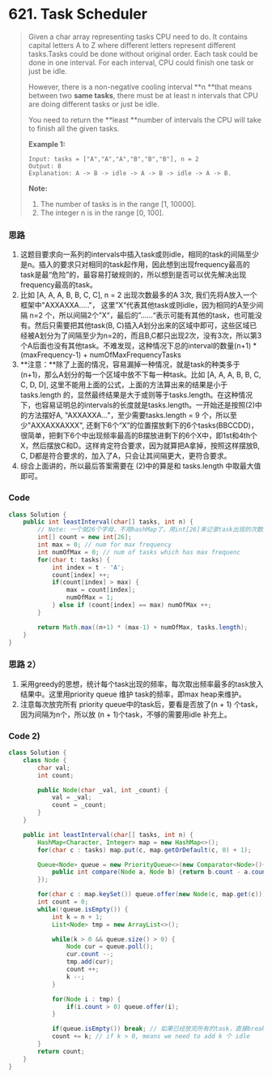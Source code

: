 # 621. Task Scheduler

> Given a char array representing tasks CPU need to do. It contains capital letters A to Z where different letters represent different tasks.Tasks could be done without original order. Each task could be done in one interval. For each interval, CPU could finish one task or just be idle.
>
> However, there is a non-negative cooling interval **n **that means between two **same tasks**, there must be at least n intervals that CPU are doing different tasks or just be idle.
>
> You need to return the **least **number of intervals the CPU will take to finish all the given tasks.
>
> **Example 1:**
>
> ```
> Input: tasks = ["A","A","A","B","B","B"], n = 2
> Output: 8
> Explanation: A -> B -> idle -> A -> B -> idle -> A -> B.
> ```
>
> **Note:**
>
> 1. The number of tasks is in the range \[1, 10000\].
> 2. The integer n is in the range \[0, 100\].

### 思路

1. 这题目要求向一系列的intervals中插入task或则idle，相同的task的间隔至少是n。插入的要求只对相同的task起作用，因此想到出现frequency最高的task是最“危险”的，最容易打破规则的，所以想到是否可以优先解决出现frequency最高的task。
2. 比如 \[A, A, A, B, B, C, C\], n = 2 出现次数最多的A 3次, 我们先将A放入一个框架中"AXXAXXA....."， 这里”X“代表其他task或则idle，因为相同的A至少间隔 n=2 个，所以间隔2个”X“，最后的”......“表示可能有其他的task，也可能没有。然后只需要把其他task\(B, C\)插入A划分出来的区域中即可，这些区域已经被A划分为了间隔至少为n=2的，而且B,C都只出现2次，没有3次，所以第3个A后面也没有其他task。不难发现，这种情况下总的interval的数量\(n+1\) \* \(maxFrequency-1\) + numOfMaxFrequencyTasks
3. **注意：**除了上面的情况，容易漏掉一种情况，就是task的种类多于\(n+1\)，那么A划分的每一个区域中放不下每一种task。比如    \[A, A, A, B, B, C, C, D, D\], 这里不能用上面的公式，上面的方法算出来的结果是小于 tasks.length 的，显然最终结果是大于或则等于tasks.length。在这种情况下，也容易证明总的intervals的长度就是tasks.length。一开始还是按照\(2\)中的方法摆好A, "AXXAXXA..."，至少需要tasks.length = 9 个，所以至少"AXXAXXAXXX", 还剩下6个“X”的位置摆放剩下的6个tasks\(BBCCDD\)，很简单，把剩下6个中出现频率最高的B摆放进剩下的6个X中，即1st和4th个X，然后摆放C和D。这样肯定符合要求，因为就算把A拿掉，按照这样摆放B, C, D都是符合要求的，加入了A，只会让其间隔更大，更符合要求。
4. 综合上面讲的，所以最后答案需要在 \(2\)中的算是和 tasks.length 中取最大值 即可。

### Code

```java
class Solution {
    public int leastInterval(char[] tasks, int n) {
        // Note: 一个就26个字母，不用hashMap了，用int[26]来记录task出现的次数即可。index = char - 'A' 表示即可
        int[] count = new int[26];
        int max = 0; // num for max frequency
        int numOfMax = 0; // num of tasks which has max frequenc
        for(char t: tasks) {
            int index = t - 'A';
            count[index] ++;
            if(count[index] > max) {
                max = count[index];
                numOfMax = 1;
            } else if (count[index] == max) numOfMax ++;
        }

        return Math.max((n+1) * (max-1) + numOfMax, tasks.length);
    }
}
```

### 思路 2）

1. 采用greedy的思想，统计每个task出现的频率，每次取出频率最多的task放入结果中。这里用priority queue 维护 task的频率，即max heap来维护。
2. 注意每次放完所有 priority queue中的task后，要看是否放了\(n + 1\)  个task，因为间隔为n个，所以放 \(n + 1\)个task，不够的需要用idle 补充上。

### Code 2\)

```java
class Solution {
    class Node {
        char val;
        int count;

        public Node(char _val, int _count) {
            val = _val;
            count = _count;
        }
    }

    public int leastInterval(char[] tasks, int n) {
        HashMap<Character, Integer> map = new HashMap<>();
        for(char c : tasks) map.put(c, map.getOrDefault(c, 0) + 1);

        Queue<Node> queue = new PriorityQueue<>(new Comparator<Node>(){
            public int compare(Node a, Node b) {return b.count - a.count;}
        });

        for(char c : map.keySet()) queue.offer(new Node(c, map.get(c)));
        int count = 0;
        while(!queue.isEmpty()) {
            int k = n + 1;
            List<Node> tmp = new ArrayList<>();

            while(k > 0 && queue.size() > 0) {
                Node cur = queue.poll();
                cur.count --;
                tmp.add(cur);
                count ++;
                k --;
            }

            for(Node i : tmp) {
                if(i.count > 0) queue.offer(i);
            }

            if(queue.isEmpty()) break; // 如果已经放完所有的task，直接break就行，不用后面 count += k 了
            count += k; // if k > 0, means we need to add k 个 idle
        }
        return count;
    }
}
```



